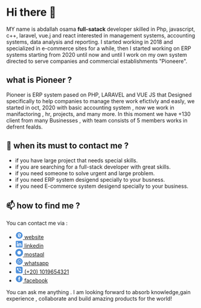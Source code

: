  <h1>Hi there 👋</h1>

MY name is abdallah osama <strong>full-satack</strong> developer skilled  in Php, javascript, c++, laravel, vue.j and react interested in  management systems, accounting systems, data analysis and reporting. I started working in 2018 and specialized in e-commerce sites for a while, then I started working on ERP systems starting from 2020 until now and until  I work on my own system directed to serve companies and commercial establishments "Pioneere".


<h2>what is Pioneer ? </h2>

Pioneer is ERP system pased on PHP, LARAVEL and VUE JS that Designed specifically to help companies to manage there work efictivly and easly, we started in oct, 2020 with basic accounting system , now we work in manifactoring , hr, projects, and many more.
In this moment we have +130 client from many Businesses , with team consists of 5 members works in defrent fealds.


<h2> 💬 when its must to contact me ?</h2>

<ul>
 
 <li>if you have large project that needs special skills.</li>
 <li>if you are searching for a full-stack developer with great skills.</li>
 <li>if you need someone to solve urgent and large problem.</li>
 <li>if you need ERP system desigend specially  to your busness.</li>
 <li>if you need E-commerce system desigend specially to your business.</li>
</ul>

<h2> 📫 how to find me ?</h2>

You can contact me via :

<ul>
  <li>
   <a href="https://abdllahosama.github.io" target="_blank">
    <img src="/website.png" width="20" height="20" >
    website
   </a>
  </li>
 <li>
  <a href="https://www.linkedin.com/in/abdallahosama/" target="_blank">
   <img src="/linkedin.png" width="20" height="20">
   linkedin
  </a>
 </li>
 <li>
 <a href="https://mostaql.com/u/a_allh" target="_blank">
   <img src="/mostaql.png" width="20" height="20" >
   mostaql
 </a>
 </li>
 <li>
  <a href="https://wa.me/01019654321" target="_blank">
   <img src="/whatsapp.png" width="20" height="20" >
   whatsapp
  </a>
 </li>
 <li>
  <a href="#">
   <img src="/mobile.png" width="20" height="20" >
   (+20) 1019654321
  </a>
 </li>
 <li>
  <a href="https://www.facebook.com/a.allh123"  target="_blank">
   <img src="/facebook.png" width="20" height="20" >
   facebook
  </a>
 </li>
 
</ul>

You can ask me anything . I am looking forward to absorb knowledge,gain experience , collaborate and build amazing products for the world!
